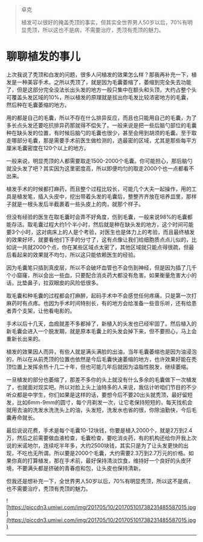 > 卓克
> 
> 植发可以很好的掩盖秃顶的事实，但其实全世界男人50岁以后，70%有明显秃顶，所以这也不是病，不需要治疗，秃顶有秃顶的魅力。

# 聊聊植发的事儿

上次我说了秃顶和白发的问题，很多人问植发的效果怎么样？那我再补充一下，植发是一种美容手术。之所以秃顶了，就是因为毛囊萎缩了，萎缩到完全失去功能了，但是这部分完全没法长出头发的地方一般只集中在额头和头顶，大约占整个头可覆盖头发区域的10%，所以植发的原理就是拔出你毛发比较浓密地方的毛囊，然后种在毛囊萎缩的地方。

用的都是自己的毛囊，所以不存在什么排异反应，而且也只能用自己的毛囊，为了多长点头发还要吃抗排异药那就得不偿失了。一般来说是把一些后脑勺部位的毛囊种在缺头发的位置，有时候后脑勺的毛囊也很少，甚至会用到胡须的毛囊。至于取走哪部分毛囊，那是需要手术前医生做检测的，选最密的区域，尤其是那些每平方厘米毛囊密度在120个以上的地方。

一般来说，明显秃顶的人都需要取走1500-2000个毛囊。你可能担心，那后脑勺就没头发了吧？其实因为这里密度高，所以即便均匀的取走2000个也一点都看不出来。

植发手术的时候都打麻药，而且整个过程比较长，可能几个大夫一起操作，用的工具是植发笔，插入头皮中，挖出带着头发的毛囊后，整整齐齐放在培养皿里，那样子就是一根头发后半截裹着一些头皮上的肉，就那个样子。

但没有经验的医生在取毛囊时会弄不好角度，伤到毛囊，一般来说98%的毛囊都能存活。取毛囊过程大约1个半小时，然后就是种在缺头发的地方，这个时间可能要3个小时，这对病床上的人是个考验，对医生也是体力上的考验，而且最终植发的效果好坏，就要看他们下手的分寸了，这有点像让我们给细胞质点点儿似的，比如说一共就2000个点，你在某些区域点太密了，其他区域就只能点得很疏，但最后看起来的效果就不均匀，所以这只能依赖医生的经验。

因为毛囊笔只插到真皮层，所以不会破坏血管也不会伤到神经，但是因为插了几千个小窟窿，所以会出一些血，只要配合消炎药大都没有危害。如果衡量危害大小的话，比垫鼻子，拉双眼皮的风险低很多。

取毛囊和种毛囊的过程都会打麻醉，起码手术中不会感觉任何疼痛，只是第一次打麻药时有点疼。也因为手术时间特别长，有的地方会给准备一些音乐听，还有给患者弄个支架，让他看电影的。

手术以后十几天，血痂就差不多都掉了，新植入的头发也已经牢固了。然后植入的新毛囊会进入一个脱发期，就是原本毛囊上的头发会掉下来，但不要担心，马上会重新长出来的。

植发的效果因人而异，有些人就是满头满脸的出油，当年毛囊萎缩也是因为油浸泡的，所以在从前秃顶的位置也依然是今后毛囊快速萎缩的地方，也许效果好能在秃顶位置上发挥余热十几二十年，但也可能几年后就因为溢脂性脱发，继续萎缩。

一旦植发的部分也萎缩了，那差不多你的头上就没有什么多余的毛囊做下一次植发了，也就面对现实吧。所以对脸上头上油特多的人来说，我估计听咱们节目的不少听众都是中学生，你们如果是这样的话，要想今后不要20出头就秃顶，最好留短发，比如6mm-9mm的圆寸，每个月剃发一次，让它老保持短短的，每天找机会就用去油的洗发水洗洗头上的油，头发短，洗发水也省的很，你除油勤快，今后毛囊寿命就长。

最后说说花费，手术是每个毛囊10-12块钱，你要是植入2000个，就是2万到2.4万，然后之前需要做血液检查，毛囊检查，要吃消炎药，有的机构还给你开我上次说的米诺地尔，连续吃半年多，大约2500块钱，其实只是为了让头发更快的出现，不吃也无所谓。所以要是2000个毛囊，大约需要2.3万到2.7万元的价格。如果你真的打算植发，那在手术前，最好保持清淡饮食，维持好一个良好的头皮环境，不要满头都是挤破的青春痘和包，让头皮也保持清新。

但我还是想补充一下，全世界男人50岁以后，70%有明显秃顶，所以这不是病，也不需要治疗，秃顶有秃顶的魅力。 

![https://piccdn3.umiwi.com/img/201705/10/201705101738231485587015.jpg](https://piccdn3.umiwi.com/img/201705/10/201705101738231485587015.jpg)

---
